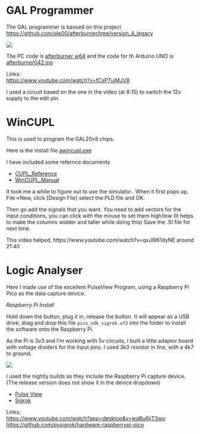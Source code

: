 # GAL Programmer
The GAL programmer is bassed on this project
https://github.com/ole00/afterburner/tree/version_4_legacy

<image src="afterburner_circuit.png"/>

The PC code is <a href="afterburner_w64_040.exe">afterburner w64</a>
and the code for th Arduino UNO is <a href="afterburner042/afterburner042.ino">afterburner042.ino</a>

Links:
<br>https://www.youtube.com/watch?v=fCsP7ujMJV8

I used a circuit based on the one in the video (at 8:15)
to switch the 12v supply to the edit pin.

# WinCUPL
This is used to program the GAL20v8 chips.

Here is the install file <a href="awincupl.exe">awincupl.exe</a>

I have included some refernce documents<ul>
<li><a href="CUPL_Reference.pdf">CUPL_Reference</a>
<li><a href="WinCUPL_Manual.pdf">WinCUPL_Manual</a>
</ul>
It took me a while to figure out to use the simulator..
When it first pops up, File->New, click [Design File]
select the PLD file and OK.
<p>
Then go add the signals that you want. You need to add vectors 
for the input conditions, you can click with the mouse to set them high/low
(It helps to make the columns widder and taller while doing this)
Save the .SI file for next time.
</p>
This video helped, https://www.youtube.com/watch?v=qxJI961dyNE around 21:40


# Logic Analyser
Here I made use of the excellent PulseView Program,
using a Raspberry Pi Pico as the data capture device.

*Raspberry Pi Install*

Hold down the button, plug it in, release the button.
It will appear as a USB drive, drag and drop this file
<code>pico_sdk_sigrok.uf2</code> into the folder to install the software
onto the Raspberry Pi.

As the Pi is 3v3 and I'm working with 5v circuits, I built a little adaptor board
with voltage dividers for the input pins.
I used 3k3 resistor in line, with a 4k7 to ground.

<image src="Pi-Pico-adapter-board.jpg"/>

I used the nightly builds as they include the Raspberry Pi capture device.
(The release version does not show it in the device dropdown)<ul>
<li><a href="pulseview-NIGHTLY-x86_64-release-installer.exe">Pulse View</a>
<li><a href="sigrok-cli-NIGHTLY-x86_64-release-installer.exe">Sigrok</a>
</ul>

Links: 
<br>https://www.youtube.com/watch?app=desktop&v=waBu6ijT3wo
<br>https://github.com/pysigrok/hardware-raspberrypi-pico

